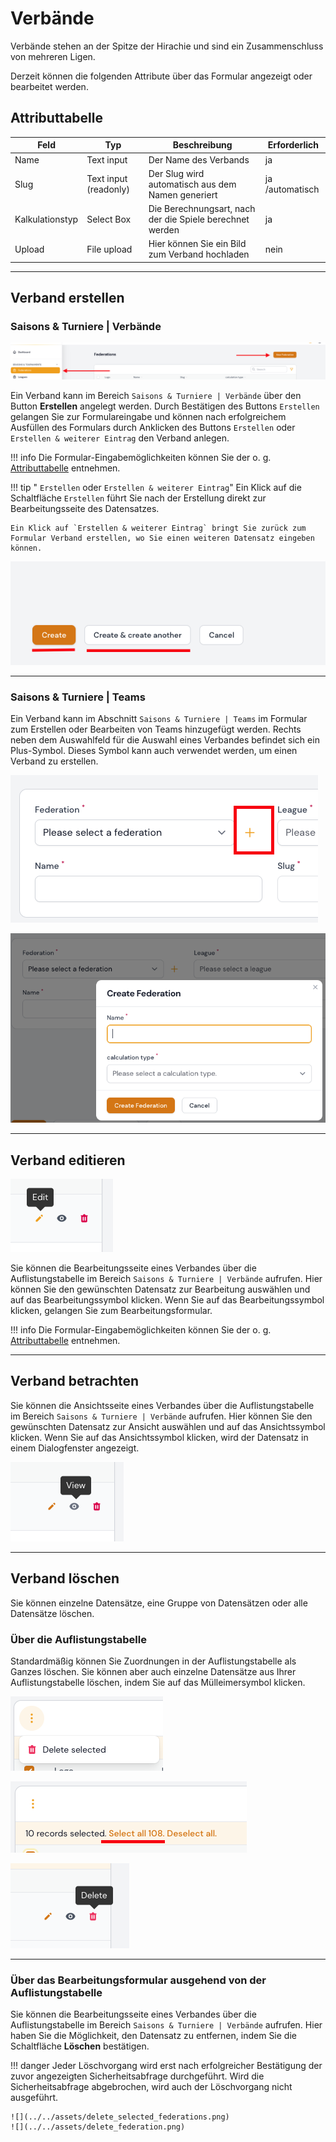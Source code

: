 
# Verbände

Verbände stehen an der Spitze der Hirachie und sind ein Zusammenschluss von mehreren Ligen.

Derzeit können die folgenden Attribute über das Formular angezeigt oder bearbeitet werden.

## Attributtabelle

| Feld            | Typ                   | Beschreibung                                             | Erforderlich    |
| --------------- | --------------------- | -------------------------------------------------------- | --------------- |
| Name            | Text input            | Der Name des Verbands                                    | ja              |
| Slug            | Text input (readonly) | Der Slug wird automatisch aus dem Namen generiert        | ja /automatisch |
| Kalkulationstyp | Select Box            | Die Berechnungsart, nach der die Spiele berechnet werden | ja              |
| Upload          | File upload           | Hier können Sie ein Bild zum Verband hochladen           | nein            |

---

## Verband erstellen

### Saisons & Turniere | Verbände

![](../../assets/federations.png)

Ein Verband kann im Bereich `Saisons & Turniere | Verbände` über den Button **Erstellen** angelegt werden. Durch Bestätigen des Buttons `Erstellen` gelangen Sie zur Formulareingabe und können nach erfolgreichem Ausfüllen des Formulars durch Anklicken des Buttons `Erstellen` oder `Erstellen & weiterer Eintrag` den Verband anlegen.

!!! info
	Die Formular-Eingabemöglichkeiten können Sie der o. g. [Attributtabelle](#attributtabelle) entnehmen.

!!! tip " `Erstellen` oder `Erstellen & weiterer Eintrag`"
	Ein Klick auf die Schaltfläche `Erstellen` führt Sie nach der Erstellung direkt zur Bearbeitungsseite des Datensatzes.
	
	Ein Klick auf `Erstellen & weiterer Eintrag` bringt Sie zurück zum Formular Verband erstellen, wo Sie einen weiteren Datensatz eingeben können.

![](../../assets/create_and_create_another.png)

---

### Saisons & Turniere | Teams

Ein Verband kann im Abschnitt  `Saisons & Turniere | Teams` im Formular zum Erstellen oder Bearbeiten von Teams hinzugefügt werden. Rechts neben dem Auswahlfeld für die Auswahl eines Verbandes befindet sich ein Plus-Symbol. Dieses Symbol kann auch verwendet werden, um einen Verband zu erstellen.

![](../../assets/teams_create_federation_1.png)

![](../../assets/teams_create_federation_2.png)

---

## Verband editieren

![](../../assets/edit.png)

Sie können die Bearbeitungsseite eines Verbandes über die Auflistungstabelle im Bereich  `Saisons & Turniere | Verbände` aufrufen. Hier können Sie den gewünschten Datensatz zur Bearbeitung auswählen und auf das Bearbeitungssymbol klicken. Wenn Sie auf das Bearbeitungssymbol klicken, gelangen Sie zum Bearbeitungsformular.

!!! info
	Die Formular-Eingabemöglichkeiten können Sie der o. g. [Attributtabelle](#attributtabelle) entnehmen.

---

## Verband betrachten

Sie können die Ansichtsseite eines Verbandes über die Auflistungstabelle im Bereich `Saisons & Turniere | Verbände` aufrufen. Hier können Sie den gewünschten Datensatz zur Ansicht auswählen und auf das Ansichtssymbol klicken. Wenn Sie auf das Ansichtssymbol klicken, wird der Datensatz in einem Dialogfenster angezeigt.

![](../../assets/view.png)

---

## Verband löschen

Sie können einzelne Datensätze, eine Gruppe von Datensätzen oder alle Datensätze löschen.

### Über die Auflistungstabelle

Standardmäßig können Sie Zuordnungen in der Auflistungstabelle als Ganzes löschen. Sie können aber auch einzelne Datensätze aus Ihrer Auflistungstabelle löschen, indem Sie auf das Mülleimersymbol klicken.

![](../../assets/delete_selected.png)

![](../../assets/select_all.png)

![](../../assets/delete_icon.png) 

---

### Über das Bearbeitungsformular ausgehend von der Auflistungstabelle

Sie können die Bearbeitungsseite eines Verbandes über die Auflistungstabelle im Bereich  `Saisons & Turniere | Verbände` aufrufen.  Hier haben Sie die Möglichkeit, den Datensatz zu entfernen, indem Sie die Schaltfläche **Löschen** bestätigen.

!!! danger 
	Jeder Löschvorgang wird erst nach erfolgreicher Bestätigung der zuvor angezeigten Sicherheitsabfrage durchgeführt. Wird die Sicherheitsabfrage abgebrochen, wird auch der Löschvorgang nicht ausgeführt. 
	
	![](../../assets/delete_selected_federations.png) 
	![](../../assets/delete_federation.png)
